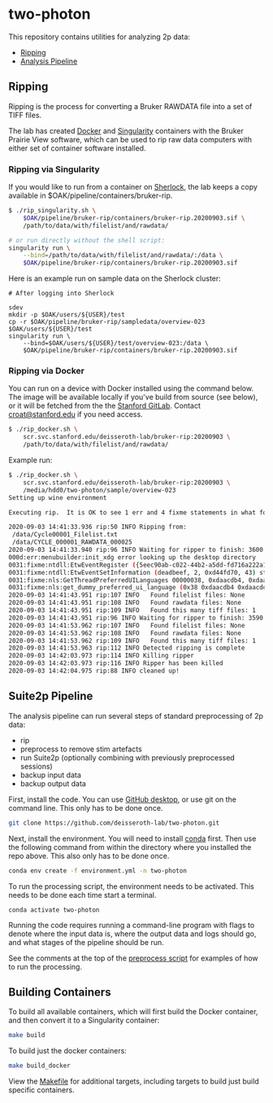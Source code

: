 # two-photon

This repository contains utilities for analyzing 2p data:

- [Ripping](#ripping)
- [Analysis Pipeline](#analysis-pipeline)

## Ripping

Ripping is the process for converting a Bruker RAWDATA file into a set of TIFF files.

The lab has created [Docker](https://www.docker.com/) and
[Singularity](https://sylabs.io/docs/) containers with the Bruker Prairie View software,
which can be used to rip raw data computers with either set of container software installed.

### Ripping via Singularity

If you would like to run from a container on [Sherlock](https://www.sherlock.stanford.edu/),
the lab keeps a copy available in \$OAK/pipeline/containers/bruker-rip.

```bash
$ ./rip_singularity.sh \
    $OAK/pipeline/bruker-rip/containers/bruker-rip.20200903.sif \
    /path/to/data/with/filelist/and/rawdata/

# or run directly without the shell script:
singularity run \
    --bind=/path/to/data/with/filelist/and/rawdata/:/data \
    $OAK/pipeline/bruker-rip/containers/bruker-rip.20200903.sif
```

Here is an example run on sample data on the Sherlock cluster:

```
# After logging into Sherlock

sdev
mkdir -p $OAK/users/${USER}/test
cp -r $OAK/pipeline/bruker-rip/sampledata/overview-023 $OAK/users/${USER}/test
singularity run \
    --bind=$OAK/users/${USER}/test/overview-023:/data \
    $OAK/pipeline/bruker-rip/containers/bruker-rip.20200903.sif

```

### Ripping via Docker

You can run on a device with Docker installed using the command below. The image
will be available locally if you've build from source (see below), or it will be
fetched from the the [Stanford GitLab](https://code.stanford.edu/deisseroth-lab/bruker-rip). Contact croat@stanford.edu if you need access.

```bash
$ ./rip_docker.sh \
    scr.svc.stanford.edu/deisseroth-lab/bruker-rip:20200903 \
    /path/to/data/with/filelist/and/rawdata/
```

Example run:

```bash
$ ./rip_docker.sh \
    scr.svc.stanford.edu/deisseroth-lab/bruker-rip:20200903 \
    /media/hdd0/two-photon/sample/overview-023
Setting up wine environment

Executing rip.  It is OK to see 1 err and 4 fixme statements in what follows

2020-09-03 14:41:33.936 rip:50 INFO Ripping from:
 /data/Cycle00001_Filelist.txt
 /data/CYCLE_000001_RAWDATA_000025
2020-09-03 14:41:33.940 rip:96 INFO Waiting for ripper to finish: 3600 seconds remaining
000d:err:menubuilder:init_xdg error looking up the desktop directory
0031:fixme:ntdll:EtwEventRegister ({5eec90ab-c022-44b2-a5dd-fd716a222a15}, 0xd441000, 0xd452030, 0xd452050) stub.
0031:fixme:ntdll:EtwEventSetInformation (deadbeef, 2, 0xd44fd70, 43) stub
0031:fixme:nls:GetThreadPreferredUILanguages 00000038, 0xdaacdb4, 0xdaacdd0 0xdaacdb0
0031:fixme:nls:get_dummy_preferred_ui_language (0x38 0xdaacdb4 0xdaacdd0 0xdaacdb0) returning a dummy value (current locale)
2020-09-03 14:41:43.951 rip:107 INFO   Found filelist files: None
2020-09-03 14:41:43.951 rip:108 INFO   Found rawdata files: None
2020-09-03 14:41:43.951 rip:109 INFO   Found this many tiff files: 1
2020-09-03 14:41:43.951 rip:96 INFO Waiting for ripper to finish: 3590 seconds remaining
2020-09-03 14:41:53.962 rip:107 INFO   Found filelist files: None
2020-09-03 14:41:53.962 rip:108 INFO   Found rawdata files: None
2020-09-03 14:41:53.962 rip:109 INFO   Found this many tiff files: 1
2020-09-03 14:41:53.963 rip:112 INFO Detected ripping is complete
2020-09-03 14:42:03.973 rip:114 INFO Killing ripper
2020-09-03 14:42:03.973 rip:116 INFO Ripper has been killed
2020-09-03 14:42:04.975 rip:88 INFO cleaned up!
```

## Suite2p Pipeline

The analysis pipeline can run several steps of standard preprocessing of 2p data:

- rip
- preprocess to remove stim artefacts
- run Suite2p (optionally combining with previously preprocessed sessions)
- backup input data
- backup output data

First, install the code. You can use [GitHub desktop](https://desktop.github.com/), or use git on the command line. This only has to be done once.

```bash
git clone https://github.com/deisseroth-lab/two-photon.git
```

Next, install the environment. You will need to install [conda](https://docs.conda.io/en/latest/) first. Then
use the following command from within the directory where you installed the repo above. This also only has
to be done once.

```bash
conda env create -f environment.yml -n two-photon
```

To run the processing script, the environment needs to be activated. This needs to be done each time start a terminal.

```
conda activate two-photon
```

Running the code requires running a command-line program with flags to denote where the input data is, where the output
data and logs should go, and what stages of the pipeline should be run.

See the comments at the top of the [preprocess script](https://github.com/deisseroth-lab/two-photon/blob/master/app/process.py)
for examples of how to run the processing.

## Building Containers

To build all available containers, which will first build the Docker container, and then convert it
to a Singularity container:

```bash
make build
```

To build just the docker containers:

```bash
make build_docker
```

View the [Makefile](Makefile) for additional targets, including targets to build just build specific containers.
